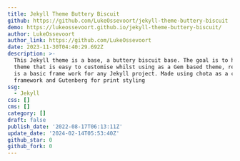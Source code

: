 ```yaml
---
title: Jekyll Theme Buttery Biscuit
github: https://github.com/LukeOssevoort/jekyll-theme-buttery-biscuit
demo: https://lukeossevoort.github.io/jekyll-theme-buttery-biscuit/
author: LukeOssevoort
author_link: https://github.com/LukeOssevoort
date: 2023-11-30T04:40:29.692Z
description: >-
  This Jekyll theme is a base, a buttery biscuit base. The goal is to have a
  theme that is easy to customise whilst using as a Gem based theme, resulting
  is a basic frame work for any Jekyll project. Made using chota as a css
  framework and Gutenberg for print styling
ssg:
  - Jekyll
css: []
cms: []
category: []
draft: false
publish_date: '2022-08-17T06:13:11Z'
update_date: '2024-02-14T05:53:40Z'
github_star: 0
github_fork: 0
---
```

